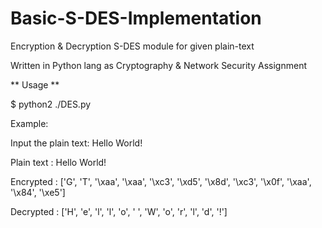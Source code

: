 # Basic-S-DES-Implementation
Encryption &amp; Decryption S-DES module for given plain-text 

Written in Python lang as Cryptography & Network Security Assignment

** Usage **

$ python2 ./DES.py

Example:

Input the plain text: Hello World!

Plain text : Hello World!

Encrypted  : ['G', 'T', '\xaa', '\xaa', '\xc3', '\xd5', '\x8d', '\xc3', '\x0f', '\xaa', '\x84', '\xe5']

Decrypted  : ['H', 'e', 'l', 'l', 'o', ' ', 'W', 'o', 'r', 'l', 'd', '!']
